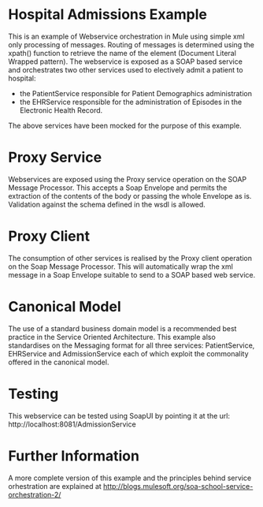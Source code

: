 Hospital Admissions Example
===========================
This is an example of Webservice orchestration in Mule using simple xml only processing of messages. Routing of messages is determined
using the xpath() function to retrieve the name of the element (Document Literal Wrapped pattern). 
The webservice is exposed as a SOAP based service and orchestrates two other services used to electively admit a patient to hospital:
* the PatientService responsible for Patient Demographics administration
* the EHRService responsible for the administration of Episodes in the Electronic Health Record.

The above services have been mocked for the purpose of this example.

Proxy Service
=============
Webservices are exposed using the Proxy service operation on the SOAP Message Processor. This accepts a Soap Envelope and permits the extraction
of the contents of the body or passing the whole Envelope as is. Validation against the schema defined in the wsdl is allowed.

Proxy Client
============
The consumption of other services is realised by the Proxy client operation on the Soap Message Processor. This will automatically wrap the xml message in
a Soap Envelope suitable to send to a SOAP based web service.

Canonical Model
===============
The use of a standard business domain model is a recommended best practice in the Service Oriented Architecture. This example also standardises on the Messaging format 
for all three services: PatientService, EHRService and AdmissionService each of which exploit the commonality offered in the canonical model.

Testing
=======
This webservice can be tested using SoapUI by pointing it at the url: http://localhost:8081/AdmissionService

Further Information
===================
A more complete version of this example and the principles behind service orhestration are explained at http://blogs.mulesoft.org/soa-school-service-orchestration-2/
